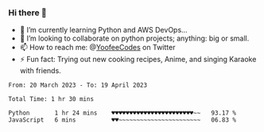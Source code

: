 ### Hi there 👋

<!--
**Sara-Pak/Sara-Pak** is a ✨ _special_ ✨ repository because its `README.md` (this file) appears on your GitHub profile.

Here are some ideas to get you started:
- 🤔 I’m looking for help with ...
- 💬 Ask me about ...
- 😄 Pronouns: ...


- 🔭 I’m currently working on getting certified in Google's IT Automation with Python and doing #100daysofcode in Python. 
-->
- 🌱 I’m currently learning Python and AWS DevOps...
- 👯 I’m looking to collaborate on python projects; anything: big or small.
- 📫 How to reach me: @[YoofeeCodes](https://twitter.com/YoofeeCodes) on Twitter
- ⚡ Fun fact: Trying out new cooking recipes, Anime, and singing Karaoke with friends.


<!--START_SECTION:waka-->

```text
From: 20 March 2023 - To: 19 April 2023

Total Time: 1 hr 30 mins

Python       1 hr 24 mins    ♥♥♥♥♥♥♥♥♥♥♥♥♥♥♥♥♥♥♥♥♥♥♥~~   93.17 %
JavaScript   6 mins          ♥♥~~~~~~~~~~~~~~~~~~~~~~~   06.83 %
```

<!--END_SECTION:waka-->
